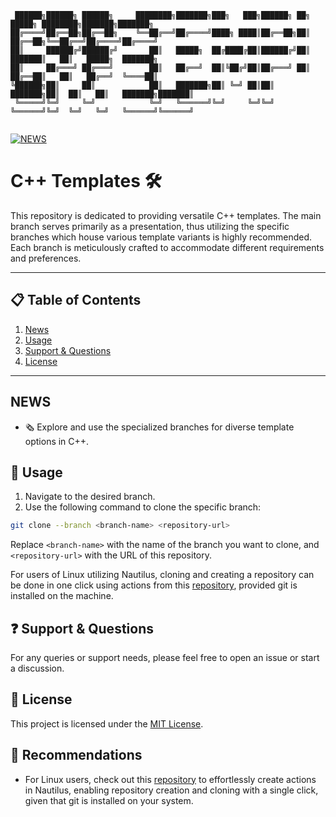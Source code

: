 ```
 ██████╗██████╗ ██████╗     ████████╗███████╗███╗   ███╗██████╗ ██╗      █████╗ ████████╗███████╗███████╗
██╔════╝██╔══██╗██╔══██╗    ╚══██╔══╝██╔════╝████╗ ████║██╔══██╗██║     ██╔══██╗╚══██╔══╝██╔════╝██╔════╝
██║     ██████╔╝██████╔╝       ██║   █████╗  ██╔████╔██║██████╔╝██║     ███████║   ██║   █████╗  ███████╗
██║     ██╔═══╝ ██╔═══╝        ██║   ██╔══╝  ██║╚██╔╝██║██╔═══╝ ██║     ██╔══██║   ██║   ██╔══╝  ╚════██║
╚██████╗██║     ██║            ██║   ███████╗██║ ╚═╝ ██║██║     ███████╗██║  ██║   ██║   ███████╗███████║
 ╚═════╝╚═╝     ╚═╝            ╚═╝   ╚══════╝╚═╝     ╚═╝╚═╝     ╚══════╝╚═╝  ╚═╝   ╚═╝   ╚══════╝╚══════╝
                                                                                                         
```
[![NEWS](https://img.shields.io/badge/NEWS-INFO-yellow?style=for-the-badge&colorA=black)](#news)

# C++ Templates 🛠️

This repository is dedicated to providing versatile C++ templates. The main branch serves primarily as a presentation, thus utilizing the specific branches which house various template variants is highly recommended. Each branch is meticulously crafted to accommodate different requirements and preferences.

---

## 📋 Table of Contents

1. [News](#news)
2. [Usage](#-usage)
3. [Support & Questions](#-support--questions)
4. [License](#-license)

---

## NEWS

- 🗞️ Explore and use the specialized branches for diverse template options in C++.

## 🔄 Usage

1. Navigate to the desired branch.
2. Use the following command to clone the specific branch:

```sh
git clone --branch <branch-name> <repository-url>
```

Replace `<branch-name>` with the name of the branch you want to clone, and `<repository-url>` with the URL of this repository.

For users of Linux utilizing Nautilus, cloning and creating a repository can be done in one click using actions from this [repository](https://github.com/SECRET-GUEST/actions-for-nautilus), provided git is installed on the machine.

## ❓ Support & Questions

For any queries or support needs, please feel free to open an issue or start a discussion. 

## 📜 License

This project is licensed under the [MIT License](LICENSE).

## 💎 Recommendations

- For Linux users, check out this [repository](https://github.com/SECRET-GUEST/actions-for-nautilus) to effortlessly create actions in Nautilus, enabling repository creation and cloning with a single click, given that git is installed on your system.
